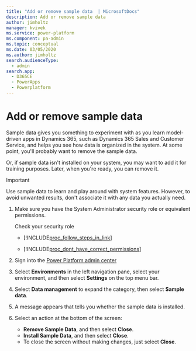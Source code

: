```yaml
---
title: "Add or remove sample data  | MicrosoftDocs"
description: Add or remove sample data
author: jimholtz
manager: kvivek
ms.service: power-platform
ms.component: pa-admin
ms.topic: conceptual
ms.date: 03/05/2020
ms.author: jimholtz
search.audienceType: 
  - admin
search.app: 
  - D365CE
  - PowerApps
  - Powerplatform
---
```

# Add or remove sample data 

Sample data gives you something to experiment with as you learn model-driven apps in Dynamics 365, such as Dynamics 365 Sales and Customer Service, and helps you see how data is organized in the system. At some point, you'll probably want to remove the sample data.  
  
 Or, if sample data isn't installed on your system, you may want to add it for training purposes. Later, when you're ready, you can remove it.  
  
> [!IMPORTANT]
> Use sample data to learn and play around with system features. However, to avoid unwanted results, don't associate it with any data you actually need.  
  
1. Make sure you have the System Administrator security role or equivalent permissions.
  
    Check your security role  
  
   - [!INCLUDE[proc_follow_steps_in_link](../includes/proc-follow-steps-in-link.md)]  
  
   - [!INCLUDE[proc_dont_have_correct_permissions](../includes/proc-dont-have-correct-permissions.md)]  
  
1. Sign into the [Power Platform admin center](https://admin.powerplatform.microsoft.com/)

1. Select **Environments** in the left navigation pane, select your environment, and then select **Settings** on the top menu bar.

1. Select **Data management** to expand the category, then select **Sample data**.
  
1. A message appears that tells you whether the sample data is installed.  
  
1. Select an action at the bottom of the screen:  
  
   - **Remove Sample Data**, and then select **Close**.  
   - **Install Sample Data**, and then select **Close**.  
   - To close the screen without making changes, just select **Close**.
  